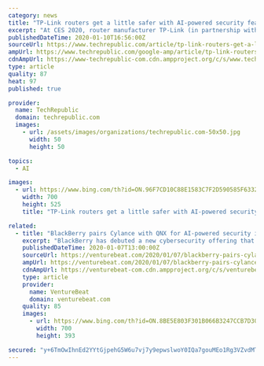 ```yaml
---
category: news
title: "TP-Link routers get a little safer with AI-powered security features"
excerpt: "At CES 2020, router manufacturer TP-Link (in partnership with security software company Avira) announced new security features for its Wi-Fi 6 routers. Powered by Avira's threat-monitoring AI, the new features are designed to closely monitor devices connected to routers, fingerprint each permitted device, and monitor traffic for anomalies."
publishedDateTime: 2020-01-10T16:56:00Z
sourceUrl: https://www.techrepublic.com/article/tp-link-routers-get-a-little-safer-with-ai-powered-security-features/
ampUrl: https://www.techrepublic.com/google-amp/article/tp-link-routers-get-a-little-safer-with-ai-powered-security-features/
cdnAmpUrl: https://www-techrepublic-com.cdn.ampproject.org/c/s/www.techrepublic.com/google-amp/article/tp-link-routers-get-a-little-safer-with-ai-powered-security-features/
type: article
quality: 87
heat: 97
published: true

provider:
  name: TechRepublic
  domain: techrepublic.com
  images:
    - url: /assets/images/organizations/techrepublic.com-50x50.jpg
      width: 50
      height: 50

topics:
  - AI

images:
  - url: https://www.bing.com/th?id=ON.96F7CD10C88E1583C7F2D590585F6332
    width: 700
    height: 525
    title: "TP-Link routers get a little safer with AI-powered security features"

related:
  - title: "BlackBerry pairs Cylance with QNX for AI-powered security in connected cars"
    excerpt: "BlackBerry has debuted a new cybersecurity offering that brings Cylance’s AI-powered protection to the automotive industry, enabling carmakers and fleet operators to automatically verify drivers, address security threats, and issue software patches. The concept solution debuted at CES 2020 in Las Vegas today and is a product of BlackBerry’s ..."
    publishedDateTime: 2020-01-07T13:00:00Z
    sourceUrl: https://venturebeat.com/2020/01/07/blackberry-pairs-cylance-with-qnx-for-ai-powered-security-in-connected-cars/
    ampUrl: https://venturebeat.com/2020/01/07/blackberry-pairs-cylance-with-qnx-for-ai-powered-security-in-connected-cars/amp/
    cdnAmpUrl: https://venturebeat-com.cdn.ampproject.org/c/s/venturebeat.com/2020/01/07/blackberry-pairs-cylance-with-qnx-for-ai-powered-security-in-connected-cars/amp/
    type: article
    provider:
      name: VentureBeat
      domain: venturebeat.com
    quality: 85
    images:
      - url: https://www.bing.com/th?id=ON.8BE5E803F301B066B3247CCB7D303AB0
        width: 700
        height: 393

secured: "y+6TmOwIhnEd2YYtGjpehG5W6u7vj7y9epwslwoY0IQa7gouMEo1Rg3VZvdMTwucy5V8ooIow1qPir2YSUmSKQRgsI6LX9FrHxdTA9alLJCnMCqlY92VjCxFlSl45lY91YMx2aY7CHokZU6aXlx+6eZPEjX4yc2NrLkCjDAMQRUNnwoVXt0n9u84taCgDpYiOrTUodu213DP49aBl1gDW/hs0ebWbrRDGonfbLQ7JP7wzjPl8+EhVdX66+JNsZAibDF/khAEgYU0ttYvOQD2Og==;Rj11xe+cva+jqZnUoXhYuA=="
---
```


